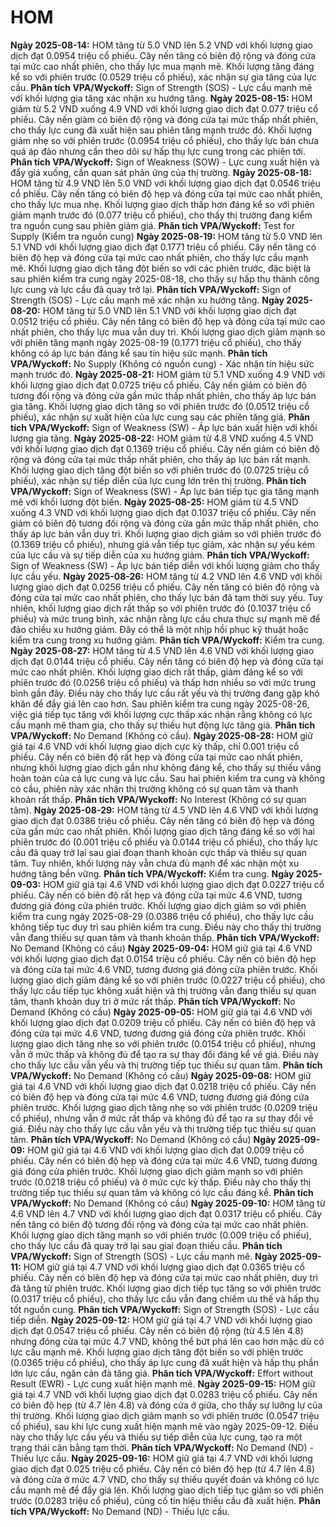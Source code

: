 # HOM

**Ngày 2025-08-14:** HOM tăng từ 5.0 VND lên 5.2 VND với khối lượng giao dịch đạt 0.0954 triệu cổ phiếu. Cây nến tăng có biên độ rộng và đóng cửa tại mức cao nhất phiên, cho thấy lực mua mạnh mẽ. Khối lượng tăng đáng kể so với phiên trước (0.0529 triệu cổ phiếu), xác nhận sự gia tăng của lực cầu. **Phân tích VPA/Wyckoff:** Sign of Strength (SOS) - Lực cầu mạnh mẽ với khối lượng gia tăng xác nhận xu hướng tăng.
**Ngày 2025-08-15:** HOM giảm từ 5.2 VND xuống 4.9 VND với khối lượng giao dịch đạt 0.077 triệu cổ phiếu. Cây nến giảm có biên độ rộng và đóng cửa tại mức thấp nhất phiên, cho thấy lực cung đã xuất hiện sau phiên tăng mạnh trước đó. Khối lượng giảm nhẹ so với phiên trước (0.0954 triệu cổ phiếu), cho thấy lực bán chưa quá áp đảo nhưng cần theo dõi sự hấp thụ lực cung trong các phiên tới. **Phân tích VPA/Wyckoff:** Sign of Weakness (SOW) - Lực cung xuất hiện và đẩy giá xuống, cần quan sát phản ứng của thị trường.
**Ngày 2025-08-18:** HOM tăng từ 4.9 VND lên 5.0 VND với khối lượng giao dịch đạt 0.0546 triệu cổ phiếu. Cây nến tăng có biên độ hẹp và đóng cửa tại mức cao nhất phiên, cho thấy lực mua nhẹ. Khối lượng giao dịch thấp hơn đáng kể so với phiên giảm mạnh trước đó (0.077 triệu cổ phiếu), cho thấy thị trường đang kiểm tra nguồn cung sau phiên giảm giá. **Phân tích VPA/Wyckoff:** Test for Supply (Kiểm tra nguồn cung)
**Ngày 2025-08-19:** HOM tăng từ 5.0 VND lên 5.1 VND với khối lượng giao dịch đạt 0.1771 triệu cổ phiếu. Cây nến tăng có biên độ hẹp và đóng cửa tại mức cao nhất phiên, cho thấy lực cầu mạnh mẽ. Khối lượng giao dịch tăng đột biến so với các phiên trước, đặc biệt là sau phiên kiểm tra cung ngày 2025-08-18, cho thấy sự hấp thụ thành công lực cung và lực cầu đã quay trở lại. **Phân tích VPA/Wyckoff:** Sign of Strength (SOS) - Lực cầu mạnh mẽ xác nhận xu hướng tăng.
**Ngày 2025-08-20:** HOM tăng từ 5.0 VND lên 5.1 VND với khối lượng giao dịch đạt 0.0512 triệu cổ phiếu. Cây nến tăng có biên độ hẹp và đóng cửa tại mức cao nhất phiên, cho thấy lực mua vẫn duy trì. Khối lượng giao dịch giảm mạnh so với phiên tăng mạnh ngày 2025-08-19 (0.1771 triệu cổ phiếu), cho thấy không có áp lực bán đáng kể sau tín hiệu sức mạnh. **Phân tích VPA/Wyckoff:** No Supply (Không có nguồn cung) - Xác nhận tín hiệu sức mạnh trước đó.
**Ngày 2025-08-21:** HOM giảm từ 5.1 VND xuống 4.9 VND với khối lượng giao dịch đạt 0.0725 triệu cổ phiếu. Cây nến giảm có biên độ tương đối rộng và đóng cửa gần mức thấp nhất phiên, cho thấy áp lực bán gia tăng. Khối lượng giao dịch tăng so với phiên trước đó (0.0512 triệu cổ phiếu), xác nhận sự xuất hiện của lực cung sau các phiên tăng giá. **Phân tích VPA/Wyckoff:** Sign of Weakness (SW) - Áp lực bán xuất hiện với khối lượng gia tăng.
**Ngày 2025-08-22:** HOM giảm từ 4.8 VND xuống 4.5 VND với khối lượng giao dịch đạt 0.1369 triệu cổ phiếu. Cây nến giảm có biên độ rộng và đóng cửa tại mức thấp nhất phiên, cho thấy áp lực bán rất mạnh. Khối lượng giao dịch tăng đột biến so với phiên trước đó (0.0725 triệu cổ phiếu), xác nhận sự tiếp diễn của lực cung lớn trên thị trường. **Phân tích VPA/Wyckoff:** Sign of Weakness (SW) - Áp lực bán tiếp tục gia tăng mạnh mẽ với khối lượng đột biến.
**Ngày 2025-08-25:** HOM giảm từ 4.5 VND xuống 4.3 VND với khối lượng giao dịch đạt 0.1037 triệu cổ phiếu. Cây nến giảm có biên độ tương đối rộng và đóng cửa gần mức thấp nhất phiên, cho thấy áp lực bán vẫn duy trì. Khối lượng giao dịch giảm so với phiên trước đó (0.1369 triệu cổ phiếu), nhưng giá vẫn tiếp tục giảm, xác nhận sự yếu kém của lực cầu và sự tiếp diễn của xu hướng giảm. **Phân tích VPA/Wyckoff:** Sign of Weakness (SW) - Áp lực bán tiếp diễn với khối lượng giảm cho thấy lực cầu yếu.
**Ngày 2025-08-26:** HOM tăng từ 4.2 VND lên 4.6 VND với khối lượng giao dịch đạt 0.0256 triệu cổ phiếu. Cây nến tăng có biên độ rộng và đóng cửa tại mức cao nhất phiên, cho thấy lực bán đã tạm thời suy yếu. Tuy nhiên, khối lượng giao dịch rất thấp so với phiên trước đó (0.1037 triệu cổ phiếu) và mức trung bình, xác nhận rằng lực cầu chưa thực sự mạnh mẽ để đảo chiều xu hướng giảm. Đây có thể là một nhịp hồi phục kỹ thuật hoặc kiểm tra cung trong xu hướng giảm. **Phân tích VPA/Wyckoff:** Kiểm tra cung.
**Ngày 2025-08-27:** HOM tăng từ 4.5 VND lên 4.6 VND với khối lượng giao dịch đạt 0.0144 triệu cổ phiếu. Cây nến tăng có biên độ hẹp và đóng cửa tại mức cao nhất phiên. Khối lượng giao dịch rất thấp, giảm đáng kể so với phiên trước đó (0.0256 triệu cổ phiếu) và thấp hơn nhiều so với mức trung bình gần đây. Điều này cho thấy lực cầu rất yếu và thị trường đang gặp khó khăn để đẩy giá lên cao hơn. Sau phiên kiểm tra cung ngày 2025-08-26, việc giá tiếp tục tăng với khối lượng cực thấp xác nhận rằng không có lực cầu mạnh mẽ tham gia, cho thấy sự thiếu hụt động lực tăng giá. **Phân tích VPA/Wyckoff:** No Demand (Không có cầu).
**Ngày 2025-08-28:** HOM giữ giá tại 4.6 VND với khối lượng giao dịch cực kỳ thấp, chỉ 0.001 triệu cổ phiếu. Cây nến có biên độ rất hẹp và đóng cửa tại mức cao nhất phiên, nhưng khối lượng giao dịch gần như không đáng kể, cho thấy sự thiếu vắng hoàn toàn của cả lực cung và lực cầu. Sau hai phiên kiểm tra cung và không có cầu, phiên này xác nhận thị trường không có sự quan tâm và thanh khoản rất thấp. **Phân tích VPA/Wyckoff:** No Interest (Không có sự quan tâm).
**Ngày 2025-08-29:** HOM tăng từ 4.5 VND lên 4.6 VND với khối lượng giao dịch đạt 0.0386 triệu cổ phiếu. Cây nến tăng có biên độ hẹp và đóng cửa gần mức cao nhất phiên. Khối lượng giao dịch tăng đáng kể so với hai phiên trước đó (0.001 triệu cổ phiếu và 0.0144 triệu cổ phiếu), cho thấy lực cầu đã quay trở lại sau giai đoạn thanh khoản cực thấp và thiếu sự quan tâm. Tuy nhiên, khối lượng này vẫn chưa đủ mạnh để xác nhận một xu hướng tăng bền vững. **Phân tích VPA/Wyckoff:** Kiểm tra cung.
**Ngày 2025-09-03:** HOM giữ giá tại 4.6 VND với khối lượng giao dịch đạt 0.0227 triệu cổ phiếu. Cây nến có biên độ rất hẹp và đóng cửa tại mức 4.6 VND, tương đương giá đóng cửa phiên trước. Khối lượng giao dịch giảm so với phiên kiểm tra cung ngày 2025-08-29 (0.0386 triệu cổ phiếu), cho thấy lực cầu không tiếp tục duy trì sau phiên kiểm tra cung. Điều này cho thấy thị trường vẫn đang thiếu sự quan tâm và thanh khoản thấp. **Phân tích VPA/Wyckoff:** No Demand (Không có cầu)
**Ngày 2025-09-04:** HOM giữ giá tại 4.6 VND với khối lượng giao dịch đạt 0.0154 triệu cổ phiếu. Cây nến có biên độ hẹp và đóng cửa tại mức 4.6 VND, tương đương giá đóng cửa phiên trước. Khối lượng giao dịch giảm đáng kể so với phiên trước (0.0227 triệu cổ phiếu), cho thấy lực cầu tiếp tục không xuất hiện và thị trường vẫn đang thiếu sự quan tâm, thanh khoản duy trì ở mức rất thấp. **Phân tích VPA/Wyckoff:** No Demand (Không có cầu)
**Ngày 2025-09-05:** HOM giữ giá tại 4.6 VND với khối lượng giao dịch đạt 0.0209 triệu cổ phiếu. Cây nến có biên độ hẹp và đóng cửa tại mức 4.6 VND, tương đương giá đóng cửa phiên trước. Khối lượng giao dịch tăng nhẹ so với phiên trước (0.0154 triệu cổ phiếu), nhưng vẫn ở mức thấp và không đủ để tạo ra sự thay đổi đáng kể về giá. Điều này cho thấy lực cầu vẫn yếu và thị trường tiếp tục thiếu sự quan tâm. **Phân tích VPA/Wyckoff:** No Demand (Không có cầu)
**Ngày 2025-09-08:** HOM giữ giá tại 4.6 VND với khối lượng giao dịch đạt 0.0218 triệu cổ phiếu. Cây nến có biên độ hẹp và đóng cửa tại mức 4.6 VND, tương đương giá đóng cửa phiên trước. Khối lượng giao dịch tăng nhẹ so với phiên trước (0.0209 triệu cổ phiếu), nhưng vẫn ở mức rất thấp và không đủ để tạo ra sự thay đổi về giá. Điều này cho thấy lực cầu vẫn yếu và thị trường tiếp tục thiếu sự quan tâm. **Phân tích VPA/Wyckoff:** No Demand (Không có cầu)
**Ngày 2025-09-09:** HOM giữ giá tại 4.6 VND với khối lượng giao dịch đạt 0.009 triệu cổ phiếu. Cây nến có biên độ hẹp và đóng cửa tại mức 4.6 VND, tương đương giá đóng cửa phiên trước. Khối lượng giao dịch giảm mạnh so với phiên trước (0.0218 triệu cổ phiếu) và ở mức cực kỳ thấp. Điều này cho thấy thị trường tiếp tục thiếu sự quan tâm và không có lực cầu đáng kể. **Phân tích VPA/Wyckoff:** No Demand (Không có cầu)
**Ngày 2025-09-10:** HOM tăng từ 4.6 VND lên 4.7 VND với khối lượng giao dịch đạt 0.0317 triệu cổ phiếu. Cây nến tăng có biên độ tương đối rộng và đóng cửa tại mức cao nhất phiên. Khối lượng giao dịch tăng mạnh so với phiên trước (0.009 triệu cổ phiếu), cho thấy lực cầu đã quay trở lại sau giai đoạn thiếu cầu. **Phân tích VPA/Wyckoff:** Sign of Strength (SOS) - Lực cầu mạnh mẽ.
**Ngày 2025-09-11:** HOM giữ giá tại 4.7 VND với khối lượng giao dịch đạt 0.0365 triệu cổ phiếu. Cây nến có biên độ hẹp và đóng cửa tại mức cao nhất phiên, duy trì đà tăng từ phiên trước. Khối lượng giao dịch tiếp tục tăng so với phiên trước (0.0317 triệu cổ phiếu), cho thấy lực cầu vẫn đang chiếm ưu thế và hấp thụ tốt nguồn cung. **Phân tích VPA/Wyckoff:** Sign of Strength (SOS) - Lực cầu tiếp diễn.
**Ngày 2025-09-12:** HOM giữ giá tại 4.7 VND với khối lượng giao dịch đạt 0.0547 triệu cổ phiếu. Cây nến có biên độ rộng (từ 4.5 lên 4.8) nhưng đóng cửa tại mức 4.7 VND, không thể bứt phá lên cao hơn mặc dù có lực cầu mạnh mẽ. Khối lượng giao dịch tăng đột biến so với phiên trước (0.0365 triệu cổ phiếu), cho thấy áp lực cung đã xuất hiện và hấp thụ phần lớn lực cầu, ngăn cản đà tăng giá. **Phân tích VPA/Wyckoff:** Effort without Result (EWR) - Lực cung xuất hiện mạnh mẽ.
**Ngày 2025-09-15:** HOM giữ giá tại 4.7 VND với khối lượng giao dịch đạt 0.0283 triệu cổ phiếu. Cây nến có biên độ hẹp (từ 4.7 lên 4.8) và đóng cửa ở giữa, cho thấy sự lưỡng lự của thị trường. Khối lượng giao dịch giảm mạnh so với phiên trước (0.0547 triệu cổ phiếu), sau khi lực cung xuất hiện mạnh mẽ vào ngày 2025-09-12. Điều này cho thấy lực cầu yếu và thiếu sự tiếp diễn của lực cung, tạo ra một trạng thái cân bằng tạm thời. **Phân tích VPA/Wyckoff:** No Demand (ND) - Thiếu lực cầu.
**Ngày 2025-09-16:** HOM giữ giá tại 4.7 VND với khối lượng giao dịch đạt 0.025 triệu cổ phiếu. Cây nến có biên độ hẹp (từ 4.7 lên 4.8) và đóng cửa ở mức 4.7 VND, cho thấy sự thiếu quyết đoán và không có lực cầu mạnh mẽ để đẩy giá lên. Khối lượng giao dịch tiếp tục giảm so với phiên trước (0.0283 triệu cổ phiếu), củng cố tín hiệu thiếu cầu đã xuất hiện. **Phân tích VPA/Wyckoff:** No Demand (ND) - Thiếu lực cầu.

